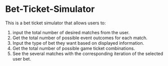 # Bet-Ticket-Simulator
This is a bet ticket simulator that allows users to: 
1. input the total number of desired matches from the user.
2. Get the total number of possible event outcomes for each match.
3. Input the type of bet they want based on displayed information.
4. Get the total number of possible game ticket combinations.
5. See the several matches with the corresponding iteration of the selected user bet.

